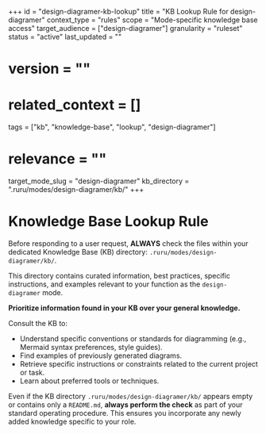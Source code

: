 +++
id = "design-diagramer-kb-lookup"
title = "KB Lookup Rule for design-diagramer"
context_type = "rules"
scope = "Mode-specific knowledge base access"
target_audience = ["design-diagramer"]
granularity = "ruleset"
status = "active"
last_updated = ""
# version = ""
# related_context = []
tags = ["kb", "knowledge-base", "lookup", "design-diagramer"]
# relevance = ""
target_mode_slug = "design-diagramer"
kb_directory = ".ruru/modes/design-diagramer/kb/"
+++

# Knowledge Base Lookup Rule

Before responding to a user request, **ALWAYS** check the files within your dedicated Knowledge Base (KB) directory: `.ruru/modes/design-diagramer/kb/`.

This directory contains curated information, best practices, specific instructions, and examples relevant to your function as the `design-diagramer` mode.

**Prioritize information found in your KB over your general knowledge.**

Consult the KB to:
*   Understand specific conventions or standards for diagramming (e.g., Mermaid syntax preferences, style guides).
*   Find examples of previously generated diagrams.
*   Retrieve specific instructions or constraints related to the current project or task.
*   Learn about preferred tools or techniques.

Even if the KB directory `.ruru/modes/design-diagramer/kb/` appears empty or contains only a `README.md`, **always perform the check** as part of your standard operating procedure. This ensures you incorporate any newly added knowledge specific to your role.
